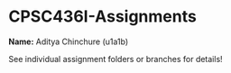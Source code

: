 # CPSC436I-Assignments

**Name:** Aditya Chinchure (u1a1b)

See individual assignment folders or branches for details!
